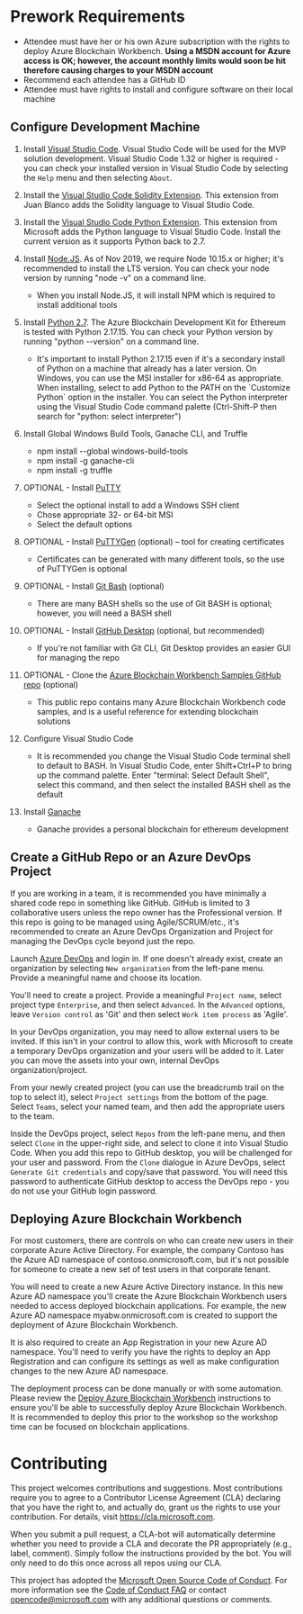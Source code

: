 # Prework Requirements

<ul>
  <li> Attendee must have her or his own Azure subscription with the rights to deploy Azure  
  Blockchain Workbench.  <b>Using a MSDN account for Azure access is OK; however, the account monthly limits would soon be hit therefore causing charges to your MSDN account</b>
  </li>
  <li> Recommend each attendee has a GitHub ID
  </li>
  <li> Attendee must have rights to install and configure software on their local machine
  </li>
</ul>
 
 ## Configure Development Machine
1. Install [Visual Studio Code](https://code.visualstudio.com/Download).  Visual Studio Code will be used for the MVP solution development.  Visual Studio Code 1.32 or higher is required - you can check your installed version in Visual Studio Code by selecting the `Help` menu and then selecting `About`.

2. Install the [Visual Studio Code Solidity Extension](https://marketplace.visualstudio.com/items?itemName=JuanBlanco.solidity).  This extension from Juan Blanco adds the Solidity language to Visual Studio Code.

3. Install the [Visual Studio Code Python Extension](https://marketplace.visualstudio.com/items?itemName=ms-python.python).  This extension from Microsoft adds the Python language to Visual Studio Code.  Install the current version as it supports Python back to 2.7.

4. Install [Node.JS](https://nodejs.org/en/).  As of Nov 2019, we require Node 10.15.x or higher; it's recommended to install the LTS version.  You can check your node version by running "node -v" on a command line.
    <ul>
        <li>
            When you install Node.JS, it will install NPM which is required to install additional tools
        </li>
    </ul>

5.	Install [Python 2.7](https://www.python.org/downloads/release/python-2715/).  The Azure Blockchain Development Kit for Ethereum is tested with Python 2.17.15.  You can check your Python version by running "python --version" on a command line.
    <ul>
        <li>
            It's important to install Python 2.17.15 even if it's a secondary install of Python on a machine that already has a later version.  On Windows, you can use the MSI installer for x86-64 as appropriate.  When installing, select to add Python to the PATH on the `Customize Python` option in the installer.  You can select the Python interpreter using the Visual Studio Code command palette (Ctrl-Shift-P then search for "python: select interpreter")
        </li>
    </ul>

6.	Install Global Windows Build Tools, Ganache CLI, and Truffle
    <ul>
        <li> 
            npm install --global windows-build-tools
        </li>
        <li>
            npm install -g ganache-cli
        </li>
        <li>
            npm install -g truffle
        </li>    
    </ul>

7.	OPTIONAL - Install [PuTTY](https://www.chiark.greenend.org.uk/~sgtatham/putty/latest.html)
    <ul>
        <li>
            Select the optional install to add a Windows SSH client
        </li>
        <li>
            Chose appropriate 32- or 64-bit MSI
        </li>
        <li>
            Select the default options
        </li>
    </ul>

8.  OPTIONAL - Install [PuTTYGen](https://www.chiark.greenend.org.uk/~sgtatham/putty/latest.html) (optional) – tool for creating certificates
    <ul>
        <li>
            Certificates can be generated with many different tools, so the use of PuTTYGen is optional
        </li>
    </ul>

9.	OPTIONAL - Install [Git Bash](https://gitforwindows.org/) (optional)
    <ul>
        <li>
            There are many BASH shells so the use of Git BASH is optional; however, you will need a BASH shell
        </li>
    </ul>

10.	OPTIONAL - Install [GitHub Desktop](https://desktop.github.com/) (optional, but recommended)
    <ul>
        <li>
            If you're not familiar with Git CLI, Git Desktop provides an easier GUI for managing the repo
        </li>
    </ul>

11.	OPTIONAL - Clone the [Azure Blockchain Workbench Samples GitHub repo](https://github.com/Azure-Samples/blockchain.git) (optional)
    <ul>
        <li>
            This public repo contains many Azure Blockchain Workbench code samples, and is a useful reference for extending blockchain solutions 
        </li>
    </ul>

12.	Configure Visual Studio Code
    <ul>
        <li>
            It is recommended you change the Visual Studio Code terminal shell to default to BASH.  In Visual Studio Code, enter Shift+Ctrl+P to bring up the command palette.  Enter "terminal: Select Default Shell", select this command, and then select the installed BASH shell as the default
        </li>
    </ul>

13. Install [Ganache](https://www.trufflesuite.com/ganache)
    <ul>
        <li>
            Ganache provides a personal blockchain for ethereum development 
        </li>
    </ul>
    
 ## Create a GitHub Repo or an Azure DevOps Project
 If you are working in a team, it is recommended you have minimally a shared code repo in something like GitHub.  GitHub is limited to 3 collaborative users unless the repo owner has the Professional version.   If this repo is going to be managed using Agile/SCRUM/etc., it's recommended to create an Azure DevOps Organization and Project for managing the DevOps cycle beyond just the repo.

 Launch [Azure DevOps](https://dev.azure.com) and login in.  If one doesn't already exist, create an organization by selecting `New organization` from the left-pane menu.  Provide a meaningful name and choose its location.

 You'll need to create a project.  Provide a meaningful `Project name`, select project type `Enterprise`, and then select `Advanced`. In the `Advanced` options, leave `Version control` as 'Git' and then select `Work item process` as 'Agile'.

 In your DevOps organization, you may need to allow external users to be invited.  If this isn't in your control to allow this, work with Microsoft to create a temporary DevOps organization and your users will be added to it.  Later you can move the assets into your own, internal DevOps organization/project.

 From your newly created project (you can use the breadcrumb trail on the top to select it), select `Project settings` from the bottom of the page.  Select `Teams`, select your named team, and then add the appropriate users to the team.

 Inside the DevOps project, select `Repos` from the left-pane menu, and then select `Clone` in the upper-right side, and select to clone it into Visual Studio Code.  When you add this repo to GitHub desktop, you will be challenged for your user and password.  From the `Clone` dialogue in Azure DevOps, select `Generate Git credentials` and copy/save that password.  You will need this password to authenticate GitHub desktop to access the DevOps repo - you do not use your GitHub login password.

 ## Deploying Azure Blockchain Workbench
 For most customers, there are controls on who can create new users in their corporate Azure Active Directory.  For example, the company Contoso has the Azure AD namespace of contoso.onmicrosoft.com, but it's not possible for someone to create a new set of test users in that corporate tenant.  
 
 You will need to create a new Azure Active Directory instance.  In this new Azure AD namespace you'll create the Azure Blockchain Workbench users needed to access deployed blockchain applications.  For example, the new Azure AD namespace myabw.onmicrosoft.com is created to support the deployment of Azure Blockchain Workbench.

 It is also required to create an App Registration in your new Azure AD namespace. You'll need to verify you have the rights to deploy an App Registration and can configure its settings as well as make configuration changes to the new Azure AD namespace.

 The deployment process can be done manually or with some automation.  Please review the [Deploy Azure Blockchain Workbench](https://docs.microsoft.com/en-us/azure/blockchain/workbench/deploy#azure-ad-configuration) instructions to ensure you'll be able to successfully deploy Azure Blockchain Workbench.  It is recommended to deploy this prior to the workshop so the workshop time can be focused on blockchain applications.

# Contributing
This project welcomes contributions and suggestions. Most contributions require you to agree to a Contributor License Agreement (CLA) declaring that you have the right to, and actually do, grant us the rights to use your contribution. For details, visit https://cla.microsoft.com.

When you submit a pull request, a CLA-bot will automatically determine whether you need to provide a CLA and decorate the PR appropriately (e.g., label, comment). Simply follow the instructions provided by the bot. You will only need to do this once across all repos using our CLA.

This project has adopted the [Microsoft Open Source Code of Conduct](https://opensource.microsoft.com/codeofconduct/). For more information see the [Code of Conduct FAQ](https://opensource.microsoft.com/codeofconduct/faq/) or contact opencode@microsoft.com with any additional questions or comments.
